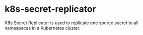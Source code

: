 # k8s-secret-replicator
K8s Secret Replicator is used to replicate one source secret to all namespaces in a Kubernetes cluster.
